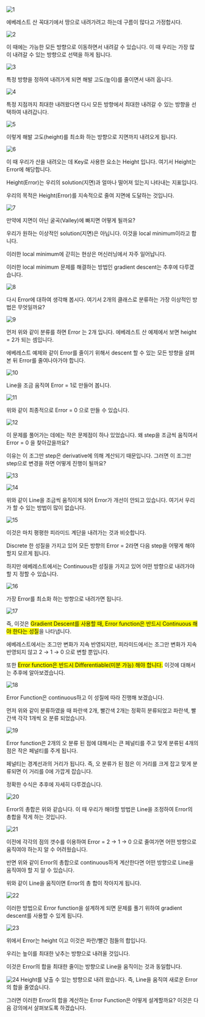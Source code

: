 ![1](https://i.imgur.com/oXYaTtp.png)

에베레스트 산 꼭대기에서 땅으로 내려가려고 하는데 구름이 많다고 가정합시다.

![2](https://i.imgur.com/wYvrx5m.png)

이 때에는 가능한 모든 방향으로 이동하면서 내려갈 수 있습니다. 이 때 우리는 가장 많이 내려갈 수 있는 방향으로 선택을 하게 됩니다.

![3](https://i.imgur.com/mXo2gff.png)

특정 방향을 정하여 내려가게 되면 해발 고도(높이)를 줄이면서 내려 옵니다. 

![4](https://i.imgur.com/IZugxvn.png)

특정 지점까지 최대한 내려왔다면 다시 모든 방향에서 최대한 내려갈 수 있는 방향을 선택하여 내려갑니다.

![5](https://i.imgur.com/ZyzqRmx.png)

이렇게 해발 고도(height)를 최소화 하는 방향으로 지면까지 내려오게 됩니다.

![6](https://i.imgur.com/DyWUR0Z.png)

이 때 우리가 산을 내려오는 데 Key로 사용한 요소는 Height 입니다. 여기서 Height는 Error에 해당합니다. 

Height(Error)는 우리의 solution(지면)과 얼마나 떨어져 있는지 나타내는 지표입니다. 

우리의 목적은 Height(Error)를 지속적으로 줄여 지면에 도달하는 것입니다.

![7](https://i.imgur.com/UEvOu1U.png) 

만약에 지면이 아닌 굴곡(Valley)에 빠지면 어떻게 될까요? 

우리가 원하는 이상적인 solution(지면)은 아닙니다. 이것을 local minimum이라고 합니다. 

이러한 local minimum에 갇히는 현상은 머신러닝에서 자주 일어납니다. 

이러한 local minimum 문제를 해결하는 방법인 gradient descent는 추후에 다루겠습니다.

![8](https://i.imgur.com/q6HB7eE.png)

다시 Error에 대하여 생각해 봅시다. 여기서 2개의 클래스로 분류하는 가장 이상적인 방법은 무엇일까요?

![9](https://i.imgur.com/aUEw9TS.png)

먼저 위와 같이 분류를 하면 Error 는 2개 입니다. 에베레스트 산 예제에서 보면 height = 2가 되는 셈입니다.

에베레스트 예제와 같이 Error를 줄이기 위해서 descent 할 수 있는 모든 방향을 살펴본 뒤 Error를 줄여나아가야 합니다. 

![10](https://i.imgur.com/CKIT9zr.png)

Line을 조금 움직여 Error = 1로 만들어 봅니다.

![11](https://i.imgur.com/5W1784J.png)

위와 같이 최종적으로 Error = 0 으로 만들 수 있습니다.

![12](https://i.imgur.com/1NNC9we.png)

이 문제를 풀어가는 데에는 작은 문제점이 하나 있었습니다. 왜 step을 조금씩 움직여서 Error = 0 을 찾아갔을까요?

이유는 이 조그만 step은 derivative에 의해 계산되기 때문입니다. 그러면 이 조그만 step으로 변경을 하면 어떻게 진행이 될까요?

![13](https://i.imgur.com/hXg8v23.png)

![14](https://i.imgur.com/0X7wM4L.png)

위와 같이 Line을 조금씩 움직이게 되어 Error가 개선이 안되고 있습니다. 여기서 우리가 할 수 있는 방법이 많이 없습니다.

![15](https://i.imgur.com/1ZNehlC.png)

이것은 마치 평평한 피라미드 계단을 내려가는 것과 비슷합니다. 

Discrete 한 성질을 가지고 있어 모든 방향의 Error = 2라면 다음 step을 어떻게 해야할지 모르게 됩니다.

하지만 에베레스트에서는 Continuous한 성질을 가지고 있어 어떤 방향으로 내려가야 할 지 정할 수 있습니다.

![16](https://i.imgur.com/kzsCqHm.png)

가장 Error를 최소화 하는 방향으로 내려가면 됩니다.

![17](https://i.imgur.com/9WXYysL.png)

즉, 이것은 <span style="background-color: #FFFF00">Gradient Descent를 사용할 때, Error function은 반드시 Continuous 해야 한다는 성질</span>을 나타냅니다.

에베레스트에서는 조그만 변화가 지속 반영되지만, 피라미드에서는 조그만 변화가 지속 반영되지 않고 2 → 1 → 0 으로 변할 뿐입니다.

또한 <span style="background-color: #FFFF00">Error function은 반드시 Differentiable(미분 가능) 해야 합니다.</span> 이것에 대해서는 추후에 알아보겠습니다.

![18](https://i.imgur.com/5zvEgys.png)

Error Function은 continuous하고 이 성질에 따라 진행해 보겠습니다.

먼저 위와 같이 분류하였을 때 파란색 2개, 빨간색 2개는 정확히 분류되었고 파란색, 빨간색 각각 1개씩 오 분류 되었습니다.

![19](https://i.imgur.com/fIjRDQr.png)

Error function은 2개의 오 분류 된 점에 대해서는 큰 페널티를 주고 맞게 분류된 4개의 점은 작은 페널티를 주게 됩니다.

페널티는 경계선과의 거리가 됩니다. 즉, 오 분류가 된 점은 이 거리를 크게 잡고 맞게 분류되면 이 거리를 0에 가깝게 잡습니다.

정확한 수식은 추후에 자세히 다루겠습니다.

![20](https://i.imgur.com/YAVxySK.png)

Error의 총합은 위와 같습니다. 이 때 우리가 해야할 방법은 Line을 조정하여 Error의 총합을 작게 하는 것입니다. 

![21](https://i.imgur.com/nI5DMt8.png)

이전에 각각의 점의 갯수를 이용하여 Error = 2 → 1 → 0 으로 줄여가면 어떤 방향으로 움직여야 하는지 알 수 어려웠습니다.

반면 위와 같이 Error의 총합으로 continuous하게 계산한다면 어떤 방향으로 Line을 움직여야 할 지 알 수 있습니다. 

위와 같이 Line을 움직이면 Error의 총 합이 작아지게 됩니다.

![22](https://i.imgur.com/OKKt3Zm.png)

이러한 방법으로 Error function을 설계하게 되면 문제를 풀기 위하여 gradient descent를 사용할 수 있게 됩니다. 

![23](https://i.imgur.com/3midxUp.png)

위에서 Error는 height 이고 이것은 파란/빨간 점들의 합입니다. 

우리는 높이를 최대한 낮추는 방향으로 내려올 것입니다. 

이것은 Error의 합을 최대한 줄이는 방향으로 Line을 움직이는 것과 동일합니다.

![24](https://i.imgur.com/gvb397f.png) 
Height를 낮출 수 있는 방향으로 내려 왔습니다. 즉, Line을 움직여 새로운 Error의 합을 줄였습니다.

그러면 이러한 Error의 합을 계산하는 Error Function은 어떻게 설계할까요? 이것은 다음 강의에서 살펴보도록 하겠습니다.